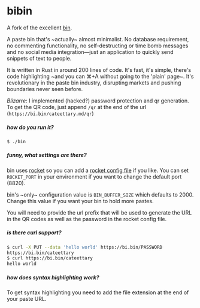# bibin

A fork of the excellent [bin](https://github.com/w4/bin).

A paste bin that's ~actually~ almost minimalist. No database requirement, no commenting functionality, no self-destructing or time bomb messages and no social media integration—just an application to quickly send snippets of text to people.

It is written in Rust in around 200 lines of code. It's fast, it's simple, there's code highlighting ~and you can ⌘+A without going to the 'plain' page~. It's revolutionary in the paste bin industry, disrupting markets and pushing boundaries never seen before.

*Blizarre*: I implemented (hacked?) password protection and qr generation. To get the QR code, just append `/qr` at the
end of the url (`https://bi.bin/cateettary.md/qr`)

##### how do you run it?

```bash
$ ./bin
```

##### funny, what settings are there?

bin uses [rocket](https://rocket.rs) so you can add a [rocket config file](https://api.rocket.rs/v0.3/rocket/config/) if you like. You can set `ROCKET_PORT` in your environment if you want to change the default port (8820).

bin's ~only~ configuration value is `BIN_BUFFER_SIZE` which defaults to 2000. Change this value if you want your bin to hold more pastes.

You will need to provide the url prefix that will be used to generate the URL in the QR codes as well as the password in the rocket config file.

##### is there curl support?

```bash
$ curl -X PUT --data 'hello world' https://bi.bin/PASSWORD
https://bi.bin/cateettary
$ curl https://bi.bin/cateettary
hello world
```

##### how does syntax highlighting work?

To get syntax highlighting you need to add the file extension at the end of your paste URL.

